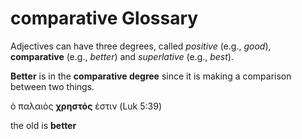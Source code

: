 # comparative Glossary

Adjectives can have three degrees, called *positive* (e.g., *good*), **comparative** (e.g., *better*) and *superlative* (e.g., *best*).

**Better** is in the **comparative degree** since it is making a comparison between two things.

ὁ παλαιὸς **χρηστός** ἐστιν (Luk 5:39)
	
the old is **better**
